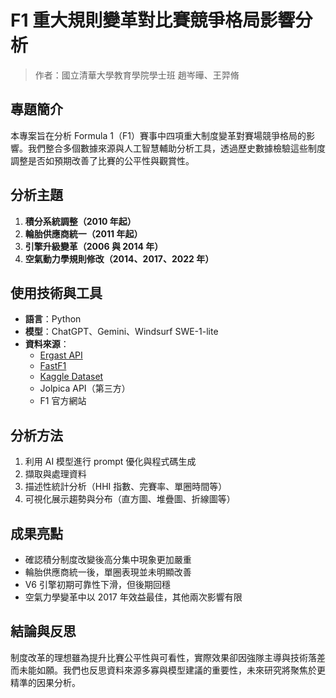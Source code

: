 # F1 重大規則變革對比賽競爭格局影響分析

> 作者：國立清華大學教育學院學士班 趙岑曄、王羿脩  



## 專題簡介

本專案旨在分析 Formula 1（F1）賽事中四項重大制度變革對賽場競爭格局的影響。我們整合多個數據來源與人工智慧輔助分析工具，透過歷史數據檢驗這些制度調整是否如預期改善了比賽的公平性與觀賞性。  
  

## 分析主題

1. **積分系統調整（2010 年起）**
2. **輪胎供應商統一（2011 年起）**
3. **引擎升級變革（2006 與 2014 年）**
4. **空氣動力學規則修改（2014、2017、2022 年）**  
  

## 使用技術與工具

- **語言**：Python
- **模型**：ChatGPT、Gemini、Windsurf SWE-1-lite
- **資料來源**：
  - [Ergast API](https://ergast.com/mrd/)
  - [FastF1](https://theoehrly.github.io/Fast-F1/)
  - [Kaggle Dataset](https://www.kaggle.com/rohanrao/formula-1-world-championship-1950-2020)
  - Jolpica API（第三方）
  - F1 官方網站  
  

## 分析方法

1. 利用 AI 模型進行 prompt 優化與程式碼生成
2. 擷取與處理資料
3. 描述性統計分析（HHI 指數、完賽率、單圈時間等）
4. 可視化展示趨勢與分布（直方圖、堆疊圖、折線圖等）  
  

## 成果亮點

- 確認積分制度改變後高分集中現象更加嚴重
- 輪胎供應商統一後，單圈表現並未明顯改善
- V6 引擎初期可靠性下滑，但後期回穩
- 空氣力學變革中以 2017 年效益最佳，其他兩次影響有限  
  

## 結論與反思

制度改革的理想雖為提升比賽公平性與可看性，實際效果卻因強隊主導與技術落差而未能如願。我們也反思資料來源多寡與模型建議的重要性，未來研究將聚焦於更精準的因果分析。
